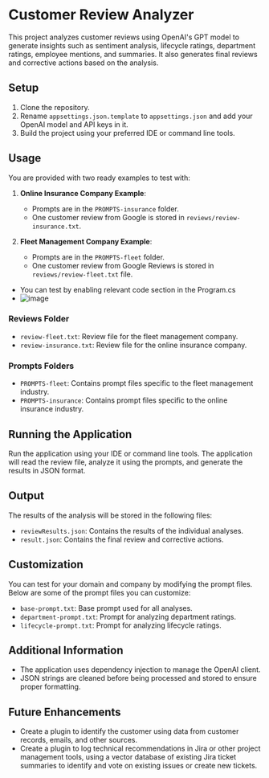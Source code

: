 # Customer Review Analyzer

This project analyzes customer reviews using OpenAI's GPT model to generate insights such as sentiment analysis, lifecycle ratings, department ratings, employee mentions, and summaries. It also generates final reviews and corrective actions based on the analysis.

## Setup

1. Clone the repository.
2. Rename `appsettings.json.template` to `appsettings.json` and add your OpenAI model and API keys in it.
3. Build the project using your preferred IDE or command line tools.

## Usage

You are provided with two ready examples to test with:

1. **Online Insurance Company Example**:
   - Prompts are in the `PROMPTS-insurance` folder.
   - One customer review from Google is stored in `reviews/review-insurance.txt`.

2. **Fleet Management Company Example**:
   - Prompts are in the `PROMPTS-fleet` folder.
   - One customer review from Google Reviews is stored in `reviews/review-fleet.txt` file.
- You can test by enabling relevant code section in the Program.cs
- ![image](https://github.com/user-attachments/assets/0287c17d-2043-45c4-8505-dd289ce616d9)

### Reviews Folder

- `review-fleet.txt`: Review file for the fleet management company.
- `review-insurance.txt`: Review file for the online insurance company.

### Prompts Folders

- `PROMPTS-fleet`: Contains prompt files specific to the fleet management industry.
- `PROMPTS-insurance`: Contains prompt files specific to the online insurance industry.

## Running the Application

Run the application using your IDE or command line tools. The application will read the review file, analyze it using the prompts, and generate the results in JSON format.

## Output

The results of the analysis will be stored in the following files:

- `reviewResults.json`: Contains the results of the individual analyses.
- `result.json`: Contains the final review and corrective actions.

## Customization

You can test for your domain and company by modifying the prompt files. Below are some of the prompt files you can customize:

- `base-prompt.txt`: Base prompt used for all analyses.
- `department-prompt.txt`: Prompt for analyzing department ratings.
- `lifecycle-prompt.txt`: Prompt for analyzing lifecycle ratings.

## Additional Information

- The application uses dependency injection to manage the OpenAI client.
- JSON strings are cleaned before being processed and stored to ensure proper formatting.

## Future Enhancements

- Create a plugin to identify the customer using data from customer records, emails, and other sources.
- Create a plugin to log technical recommendations in Jira or other project management tools, using a vector database of existing Jira ticket summaries to identify and vote on existing issues or create new tickets.
